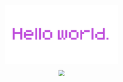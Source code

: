 <div align="center"><img height="160em" src="hello.png"/></div>
 
<div align="center">

  <a href="https://www.linkedin.com/in/bncblnc/" target="_blank"><img height="30em" src="https://cdn.jsdelivr.net/gh/devicons/devicon/icons/linkedin/linkedin-original.svg" /></a> 

  </div>
<!--   <br/>![Snake animation](https://github.com/bncblnc/bncblnc/blob/output/github-contribution-grid-snake.svg)<br/> -->
